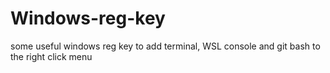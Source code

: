 # Windows-reg-key
some useful windows reg key to add terminal, WSL console and git bash to the right click menu

